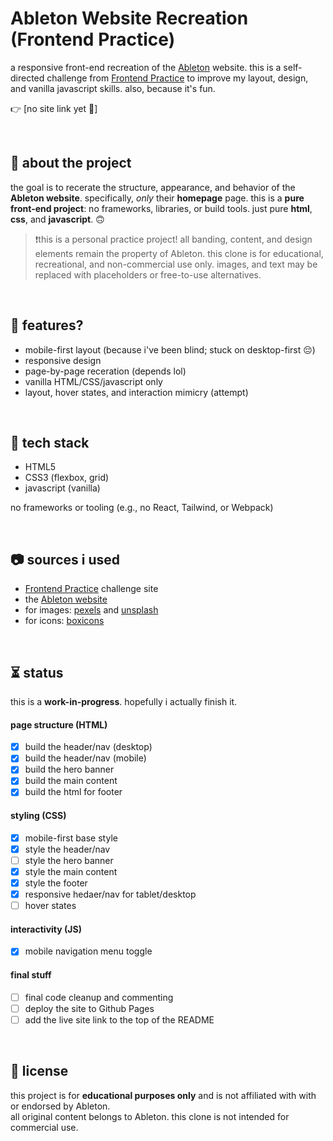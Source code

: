 # Ableton Website Recreation (Frontend Practice)

a responsive front-end recreation of the [Ableton](https://www.ableton.com/en/) website. this is a self-directed challenge from [Frontend Practice](https://www.frontendpractice.com/projects/ableton) to improve my layout, design, and vanilla javascript skills. also, because it's fun.

👉 [no site link yet 🥹]

<br>

## 📌 about the project

the goal is to recerate the structure, appearance, and behavior of the **Ableton website**. specifically, *only* their **homepage** page.
this is a **pure front-end project**: no frameworks, libraries, or build tools. just pure **html**, **css**, and **javascript**. 🙃

> ❗this is a personal practice project! all banding, content, and design elements remain the property of Ableton. this clone is for educational, recreational, and non-commercial use only.
> images, and text may be replaced with placeholders or free-to-use alternatives.

<br>

## 🍮 features?

- mobile-first layout (because i've been blind; stuck on desktop-first 😔)
- responsive design
- page-by-page receration (depends lol)
- vanilla HTML/CSS/javascript only
- layout, hover states, and interaction mimicry (attempt)

<br>

## 🔧 tech stack

- HTML5
- CSS3 (flexbox, grid)
- javascript (vanilla)

no frameworks or tooling (e.g., no React, Tailwind, or Webpack)

<br>

## 📷 sources i used

- [Frontend Practice](https://www.frontendpractice.com/projects/ableton) challenge site
- the [Ableton website](https://www.ableton.com/en/)
- for images: [pexels](https://www.pexels.com/) and [unsplash](https://unsplash.com/)
- for icons: [boxicons](https://boxicons.com/)

<br>

## ⏳ status

this is a **work-in-progress**. hopefully i actually finish it.

#### page structure (HTML)
- [X] build the header/nav (desktop)
- [X] build the header/nav (mobile)
- [X] build the hero banner
- [X] build the main content
- [X] build the html for footer

#### styling (CSS)
- [X] mobile-first base style
- [X] style the header/nav
- [ ] style the hero banner
- [X] style the main content
- [X] style the footer
- [X] responsive hedaer/nav for tablet/desktop
- [ ] hover states

#### interactivity (JS)
- [X] mobile navigation menu toggle

#### final stuff
- [ ] final code cleanup and commenting
- [ ] deploy the site to Github Pages
- [ ] add the live site link to the top of the README

<br>

## 📝 license

this project is for **educational purposes only** and is not affiliated with with or endorsed by Ableton.  
all original content belongs to Ableton. this clone is not intended for commercial use.
